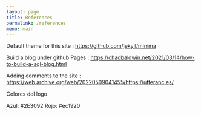 ```yaml
---
layout: page
title: References
permalink: /references
menu: main
---
```


Default theme for this site : https://github.com/jekyll/minima

Build a blog under github Pages : https://chadbaldwin.net/2021/03/14/how-to-build-a-sql-blog.html

Adding comments to the site : https://web.archive.org/web/20220509041455/https://utteranc.es/



Colores del logo

Azul: #2E3092
Rojo: #ec1920